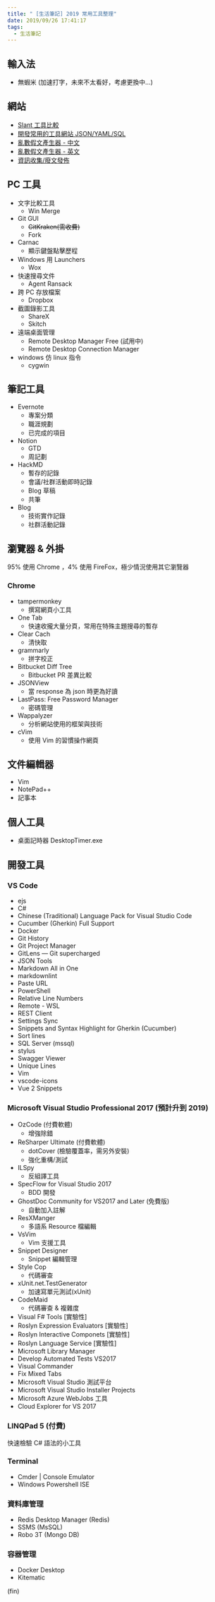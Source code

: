 ```yaml
---
title: " [生活筆記] 2019 常用工具整理"
date: 2019/09/26 17:41:17
tags:
  - 生活筆記
---
```


## 輸入法

- 無蝦米 (加速打字，未來不太看好，考慮更換中…)

## 網站

- [Slant 工具比較](https://www.slant.co/)
- [開發常用的工具網站 JSON/YAML/SQL](https://blog.marsen.me/2019/04/11/2019/tool_sites/)
- [亂數假文產生器 - 中文](http://www.richyli.com/tool/loremipsum/)
- [亂數假文產生器 - 英文](https://www.lipsum.com/feed/html)
- [資訊收集/廢文發佈](https://zh-tw.facebook.com/)

## PC 工具

- 文字比較工具
  - Win Merge
- Git GUI
  - ~~GitKraken(需收費)~~
  - Fork
- Carnac
  - 顯示鍵盤點擊歷程
- Windows 用 Launchers
  - Wox
- 快速搜尋文件
  - Agent Ransack
- 跨 PC 存放檔案
  - Dropbox
- 截圖錄影工具
  - ShareX
  - Skitch
- 遠端桌面管理
  - Remote Desktop Manager Free (試用中)
  - Remote Desktop Connection Manager
- windows 仿 linux 指令
  - cygwin

## 筆記工具

- Evernote
  - 專案分類
  - 職涯規劃
  - 已完成的項目
- Notion
  - GTD
  - 周記劃
- HackMD
  - 暫存的記錄
  - 會議/社群活動即時記錄
  - Blog 草稿
  - 共筆
- Blog
  - 技術實作記錄
  - 社群活動記錄

## 瀏覽器 & 外掛

95% 使用 Chrome ，4% 使用 FireFox，極少情況使用其它瀏覽器

### Chrome

- tampermonkey
  - 撰寫網頁小工具
- One Tab
  - 快速收攏大量分頁，常用在特殊主題搜尋的暫存
- Clear Cach
  - 清快取
- grammarly
  - 拼字校正
- Bitbucket Diff Tree
  - Bitbucket PR 差異比較
- JSONView
  - 當 response 為 json 時更為好讀
- LastPass: Free Password Manager
  - 密碼管理
- Wappalyzer
  - 分析網站使用的框架與技術
- cVim
  - 使用 Vim 的習慣操作網頁

## 文件編輯器

- Vim
- NotePad++
- 記事本

## 個人工具

- 桌面記時器 DesktopTimer.exe

## 開發工具

### VS Code

- ejs
- C#
- Chinese (Traditional) Language Pack for Visual Studio Code
- Cucumber (Gherkin) Full Support
- Docker
- Git History
- Git Project Manager
- GitLens — Git supercharged
- JSON Tools
- Markdown All in One
- markdownlint
- Paste URL
- PowerShell
- Relative Line Numbers
- Remote - WSL
- REST Client
- Settings Sync
- Snippets and Syntax Highlight for Gherkin (Cucumber)
- Sort lines
- SQL Server (mssql)
- stylus
- Swagger Viewer
- Unique Lines
- Vim
- vscode-icons
- Vue 2 Snippets

### Microsoft Visual Studio Professional 2017 (預計升到 2019)

- OzCode (付費軟體)
  - 增強除錯
- ReSharper Ultimate (付費軟體)
  - dotCover (檢驗覆蓋率，需另外安裝)
  - 強化重構/測試
- ILSpy
  - 反組譯工具
- SpecFlow for Visual Studio 2017
  - BDD 開發
- GhostDoc Community for VS2017 and Later (免費版)
  - 自動加入註解
- ResXManger
  - 多語系 Resource 檔編輯
- VsVim
  - Vim 支援工具
- Snippet Designer
  - Snippet 編輯管理
- Style Cop
  - 代碼審查
- xUnit.net.TestGenerator
  - 加速寫單元測試(xUnit)
- CodeMaid
  - 代碼審查 & 複雜度
- Visual F# Tools [實驗性]
- Roslyn Expression Evaluators [實驗性]
- Roslyn Interactive Componets [實驗性]
- Roslyn Language Service [實驗性]
- Microsoft Library Manager
- Develop Automated Tests VS2017
- Visual Commander
- Fix Mixed Tabs
- Microsoft Visual Studio 測試平台
- Microsoft Visual Studio Installer Projects
- Microsoft Azure WebJobs 工具
- Cloud Explorer for VS 2017

### LINQPad 5 (付費)

快速檢驗 C# 語法的小工具

### Terminal

- Cmder | Console Emulator
- Windows Powershell ISE

### 資料庫管理

- Redis Desktop Manager (Redis)
- SSMS (MsSQL)
- Robo 3T (Mongo DB)

### 容器管理

- Docker Desktop
- Kitematic

(fin)
